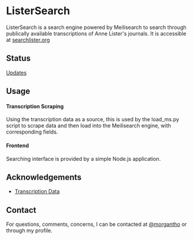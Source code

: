 
# ListerSearch 

ListerSearch is a search engine powered by Meilisearch to search through publically available transcriptions of Anne Lister's journals. It is accessible at [searchlister.org](https://searchlister.org)

## Status

[Updates](https://listersearch.pagefate.com/)

## Usage

#### Transcription Scraping

Using the transcription data as a source, this is used by the load_ms.py script to scrape data and then load into the Meilisearch engine, with corresponding fields.

#### Frontend

Searching interface is provided by a simple Node.js application.



## Acknowledgements

 - [Transcription Data](https://github.com/JiangJY-713/AL_Index)



## Contact

For questions, comments, concerns, I can be contacted at [@morgantho](https://twitter.com/morgantho) or through my profile.

